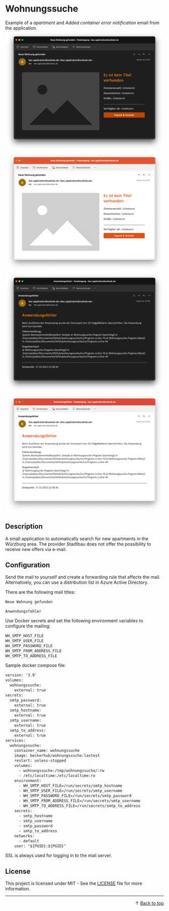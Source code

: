 # Wohnungssuche

Example of a <i>apartment</i> and <i>Added container error notification</i> email from the application.
![Screenshot Banner](/docs/screenshot-item-dark.png#gh-dark-mode-only)
![Screenshot Banner](/docs/screenshot-item-light.png#gh-light-mode-only)
![Screenshot Banner](/docs/screenshot-error-dark.png#gh-dark-mode-only)
![Screenshot Banner](/docs/screenshot-error-light.png#gh-light-mode-only)

## Description
A small application to automatically search for new apartments in the Würzburg area. The provider Stadtbau does not offer the possibility to receive new offers via e-mail.

## Configuration
Send the mail to yourself and create a forwarding rule that affects the mail. Alternatively, you can use a distribution list in Azure Active Directory.

There are the following mail titles:
```
Neue Wohnung gefunden
```
```
Anwendungsfehler
```

Use Docker secrets and set the following environment variables to configure the mailing:
```
WH_SMTP_HOST_FILE
WH_SMTP_USER_FILE
WH_SMTP_PASSWORD_FILE
WH_SMTP_FROM_ADDRESS_FILE
WH_SMTP_TO_ADDRESS_FILE
```

Sample docker compose file:
```
version: '3.9'
volumes:
  wohnungssuche:
    external: true
secrets:
  smtp_password:
    external: true
  smtp_hostname:
    external: true
  smtp_username:
    external: true
  smtp_to_address:
    external: true
services:
  wohnungssuche:
    container_name: wohnungssuche
    image: beckerhub/wohnungssuche:lastest
    restart: unless-stopped
    volumes:
      - wohnungssuche:/tmp/wohnungssuche/:rw
      - /etc/localtime:/etc/localtime:ro
    environment:
      - WH_SMTP_HOST_FILE=/run/secrets/smtp_hostname
      - WH_SMTP_USER_FILE=/run/secrets/smtp_username
      - WH_SMTP_PASSWORD_FILE=/run/secrets/smtp_password
      - WH_SMTP_FROM_ADDRESS_FILE=/run/secrets/smtp_username
      - WH_SMTP_TO_ADDRESS_FILE=/run/secrets/smtp_to_address
    secrets:
      - smtp_hostname
      - smtp_username
      - smtp_password
      - smtp_to_address
    networks:
      - default
    user: "${PUID}:${PGID}"

```
SSL is always used for logging in to the mail server.

## License

This project is licensed under MIT - See the [LICENSE](LICENSE) file for more information.

---
<p align="right">
    &uarr; <a href="#wohnungssuche">Back to top</a>
</p>